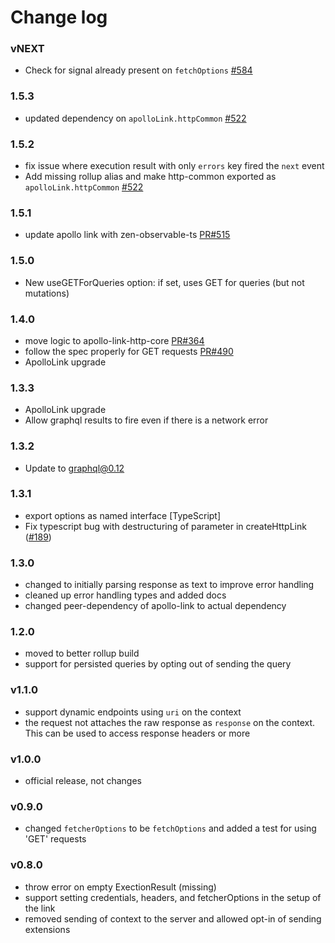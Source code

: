 # Change log

### vNEXT
- Check for signal already present on `fetchOptions` [#584](https://github.com/apollographql/apollo-link/pull/584)

### 1.5.3
- updated dependency on `apolloLink.httpCommon` [#522](https://github.com/apollographql/apollo-link/pull/522)

### 1.5.2
- fix issue where execution result with only `errors` key fired the `next` event
- Add missing rollup alias and make http-common exported as `apolloLink.httpCommon` [#522](https://github.com/apollographql/apollo-link/pull/522)

### 1.5.1
- update apollo link with zen-observable-ts [PR#515](https://github.com/apollographql/apollo-link/pull/515)

### 1.5.0
- New useGETForQueries option: if set, uses GET for queries (but not mutations)

### 1.4.0
- move logic to apollo-link-http-core [PR#364](https://github.com/apollographql/apollo-link/pull/364)
- follow the spec properly for GET requests [PR#490](https://github.com/apollographql/apollo-link/pull/490)
- ApolloLink upgrade

### 1.3.3
- ApolloLink upgrade
- Allow graphql results to fire even if there is a network error

### 1.3.2
- Update to graphql@0.12

### 1.3.1
- export options as named interface [TypeScript]
- Fix typescript bug with destructuring of parameter in createHttpLink ([#189](https://github.com/apollographql/apollo-link/issues/189))

### 1.3.0
- changed to initially parsing response as text to improve error handling
- cleaned up error handling types and added docs
- changed peer-dependency of apollo-link to actual dependency

### 1.2.0
- moved to better rollup build
- support for persisted queries by opting out of sending the query

### v1.1.0
- support dynamic endpoints using `uri` on the context
- the request not attaches the raw response as `response` on the context. This can be used to access response headers or more

### v1.0.0
- official release, not changes

### v0.9.0
- changed `fetcherOptions` to be `fetchOptions` and added a test for using 'GET' requests

### v0.8.0
- throw error on empty ExectionResult (missing)
- support setting credentials, headers, and fetcherOptions in the setup of the link
- removed sending of context to the server and allowed opt-in of sending extensions
